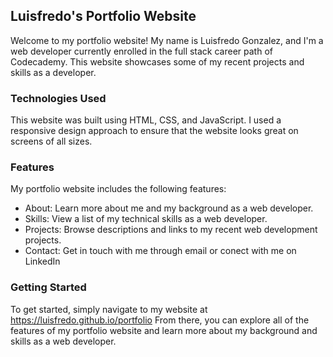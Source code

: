 ## Luisfredo's Portfolio Website
Welcome to my portfolio website! My name is Luisfredo Gonzalez, and I'm a web developer currently enrolled in the full stack career path of Codecademy. This website showcases some of my recent projects and skills as a developer.

### Technologies Used
This website was built using HTML, CSS, and JavaScript. I used a responsive design approach to ensure that the website looks great on screens of all sizes.

### Features
My portfolio website includes the following features:

* About: Learn more about me and my background as a web developer.
* Skills: View a list of my technical skills as a web developer.
* Projects: Browse descriptions and links to my recent web development projects.
* Contact: Get in touch with me through email or conect with me on LinkedIn 

### Getting Started
To get started, simply navigate to my website at https://luisfredo.github.io/portfolio From there, you can explore all of the features of my portfolio website and learn more about my background and skills as a web developer.